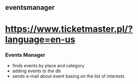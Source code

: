 ## eventsmanager
# https://www.ticketmaster.pl/?language=en-us
### Events Manager 
- finds events by place and category 
- adding events to the db
- sends e-mail about event basing on the list of interests 
